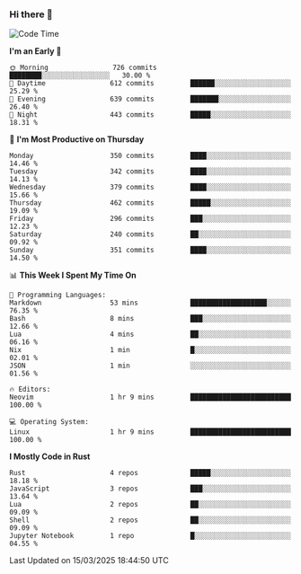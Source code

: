 ### Hi there 👋
<!--START_SECTION:waka-->
![Code Time](http://img.shields.io/badge/Code%20Time-529%20hrs%2047%20mins-blue)

**I'm an Early 🐤** 

```text
🌞 Morning                726 commits         ████████░░░░░░░░░░░░░░░░░   30.00 % 
🌆 Daytime                612 commits         ██████░░░░░░░░░░░░░░░░░░░   25.29 % 
🌃 Evening                639 commits         ███████░░░░░░░░░░░░░░░░░░   26.40 % 
🌙 Night                  443 commits         █████░░░░░░░░░░░░░░░░░░░░   18.31 % 
```
📅 **I'm Most Productive on Thursday** 

```text
Monday                   350 commits         ████░░░░░░░░░░░░░░░░░░░░░   14.46 % 
Tuesday                  342 commits         ████░░░░░░░░░░░░░░░░░░░░░   14.13 % 
Wednesday                379 commits         ████░░░░░░░░░░░░░░░░░░░░░   15.66 % 
Thursday                 462 commits         █████░░░░░░░░░░░░░░░░░░░░   19.09 % 
Friday                   296 commits         ███░░░░░░░░░░░░░░░░░░░░░░   12.23 % 
Saturday                 240 commits         ██░░░░░░░░░░░░░░░░░░░░░░░   09.92 % 
Sunday                   351 commits         ████░░░░░░░░░░░░░░░░░░░░░   14.50 % 
```


📊 **This Week I Spent My Time On** 

```text
💬 Programming Languages: 
Markdown                 53 mins             ███████████████████░░░░░░   76.35 % 
Bash                     8 mins              ███░░░░░░░░░░░░░░░░░░░░░░   12.66 % 
Lua                      4 mins              ██░░░░░░░░░░░░░░░░░░░░░░░   06.16 % 
Nix                      1 min               █░░░░░░░░░░░░░░░░░░░░░░░░   02.01 % 
JSON                     1 min               ░░░░░░░░░░░░░░░░░░░░░░░░░   01.56 % 

🔥 Editors: 
Neovim                   1 hr 9 mins         █████████████████████████   100.00 % 

💻 Operating System: 
Linux                    1 hr 9 mins         █████████████████████████   100.00 % 
```

**I Mostly Code in Rust** 

```text
Rust                     4 repos             █████░░░░░░░░░░░░░░░░░░░░   18.18 % 
JavaScript               3 repos             ███░░░░░░░░░░░░░░░░░░░░░░   13.64 % 
Lua                      2 repos             ██░░░░░░░░░░░░░░░░░░░░░░░   09.09 % 
Shell                    2 repos             ██░░░░░░░░░░░░░░░░░░░░░░░   09.09 % 
Jupyter Notebook         1 repo              █░░░░░░░░░░░░░░░░░░░░░░░░   04.55 % 
```




 Last Updated on 15/03/2025 18:44:50 UTC
<!--END_SECTION:waka-->

<!--
**YoganshSharma/YoganshSharma** is a ✨ _special_ ✨ repository because its `README.md` (this file) appears on your GitHub profile.

Here are some ideas to get you started:

- 🔭 I’m currently working on ...
- 🌱 I’m currently learning ...
- 👯 I’m looking to collaborate on ...
- 🤔 I’m looking for help with ...
- 💬 Ask me about ...
- 📫 How to reach me: ...
- 😄 Pronouns: ...
- ⚡ Fun fact: ...
-->
